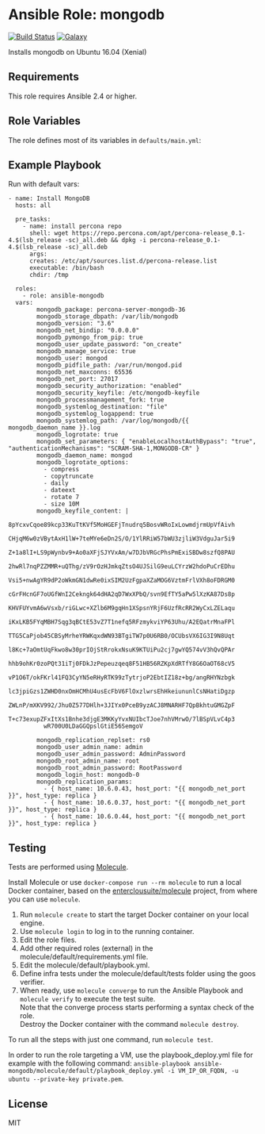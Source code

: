 Ansible Role: mongodb 
======================================

[![Build Status](https://travis-ci.org/entercloudsuite/ansible-mongodb.svg?branch=master)](https://travis-ci.org/entercloudsuite/ansible-mongodb)
[![Galaxy](https://img.shields.io/badge/galaxy-entercloudsuite.mongodb-blue.svg?style=flat-square)](https://galaxy.ansible.com/entercloudsuite/mongodb)  

Installs mongodb on Ubuntu 16.04 (Xenial)

## Requirements

This role requires Ansible 2.4 or higher.

## Role Variables

The role defines most of its variables in `defaults/main.yml`:

## Example Playbook

Run with default vars:

    - name: Install MongoDB
      hosts: all

      pre_tasks:
        - name: install percona repo
          shell: wget https://repo.percona.com/apt/percona-release_0.1-4.$(lsb_release -sc)_all.deb && dpkg -i percona-release_0.1-4.$(lsb_release -sc)_all.deb
          args:
          creates: /etc/apt/sources.list.d/percona-release.list
          executable: /bin/bash
          chdir: /tmp

      roles:
        - role: ansible-mongodb
	  vars:
            mongodb_package: percona-server-mongodb-36
            mongodb_storage_dbpath: /var/lib/mongodb
            mongodb_version: "3.6"
            mongodb_net_bindip: "0.0.0.0"
            mongodb_pymongo_from_pip: true
            mongodb_user_update_password: "on_create"
            mongodb_manage_service: true
            mongodb_user: mongod
            mongodb_pidfile_path: /var/run/mongod.pid
            mongodb_net_maxconns: 65536
            mongodb_net_port: 27017
            mongodb_security_authorization: "enabled"
            mongodb_security_keyfile: /etc/mongodb-keyfile
            mongodb_processmanagement_fork: true
            mongodb_systemlog_destination: "file"
            mongodb_systemlog_logappend: true                                        
            mongodb_systemlog_path: /var/log/mongodb/{{ mongodb_daemon_name }}.log   
            mongodb_logrotate: true
            mongodb_set_parameters: { "enableLocalhostAuthBypass": "true", "authenticationMechanisms": "SCRAM-SHA-1,MONGODB-CR" }
            mongodb_daemon_name: mongod
            mongodb_logrotate_options:
              - compress
              - copytruncate
              - daily
              - dateext
              - rotate 7
              - size 10M
            mongodb_keyfile_content: |
              8pYcxvCqoe89kcp33KuTtKVf5MoHGEFjTnudrq5BosvWRoIxLowmdjrmUpVfAivh
              CHjqM6w0zVBytAxH1lW+7teMYe6eDn2S/O/1YlRRiW57bWU3zjliW3VdguJar5i9
              Z+1a8lI+LS9pWynbv9+Ao0aXFjSJYVxAm/w7DJbVRGcPhsPmExiSBDw8szfQ8PAU
              2hwRl7nqPZZMMR+uQThg/zV9rOzHJmkqZtsO4UJSilG9euLCYrzW2hdoPuCrEDhu
              Vsi5+nwAgYR9dP2oWkmGN1dwRe0ixSIM2UzFgpaXZaMOG6VztmFrlVXh8oFDRGM0
              cGrFHcnGF7oUGfWnI2Cekngk64dHA2qD7WxXPbQ/svn9EfTY5aPw5lXzKA87Ds8p
              KHVFUYvmA6wVsxb/riGLwc+XZlb6M9gqHn1XSpsnYRjF6UzfRcRR2WyCxLZELaqu
              iKxLKB5FYqMBH7Sqg3qBCtE53vZ7T1nefq5RFzmykviYP63Uhu/A2EQatrMnaFPl
              TTG5CaPjob45CBSyMrheYRWKqxdWN93BTgiTW7p0U6RB0/OCUbsVX6IG3I9N8Uqt
              l8Kc+7aOmtUqFkwo8w30prIOjStRrokxNsuK9KTUiPu2cj7gwYQ574vV3hQvQPAr
              hhb9ohKr0zoPQt31iTj0FDkJzPepeuzqeq8F51HB56RZKpXdRTfY8G6OaOT68cV5
              vP1O6T/okFKrl41FQ3CyYN5eRHyRTK99zTytrjoP2EbtIZ18z+bg/angRHYNzbgk
              lc3jpiGzs1ZWHD0nxOmHCMhU4usEcFbV6FlOxzlwrsEhHkeiununlCsNHatiDgzp
              ZWLnP/mXKV992/Jhu0Z577DHlh+3JIYx0PceB9yzACJ8MNARHF7QpBkhtuGMGZpF
              T+c73exupZFxItXs1Bnhe3djgE3MKKyYvxNUIbcTJoe7nhVMrwO/7lBSpVLvC4p3
              wR700U0LDaGGQpslGtiE56SemgoV
            
            mongodb_replication_replset: rs0
            mongodb_user_admin_name: admin
            mongodb_user_admin_password: AdminPassword
            mongodb_root_admin_name: root
            mongodb_root_admin_password: RootPassword
            mongodb_login_host: mongodb-0
            mongodb_replication_params:
              - { host_name: 10.6.0.43, host_port: "{{ mongodb_net_port }}", host_type: replica }
              - { host_name: 10.6.0.37, host_port: "{{ mongodb_net_port }}", host_type: replica }
              - { host_name: 10.6.0.44, host_port: "{{ mongodb_net_port }}", host_type: replica }

## Testing

Tests are performed using [Molecule](http://molecule.readthedocs.org/en/latest/).

Install Molecule or use `docker-compose run --rm molecule` to run a local Docker container, based on the [enterclousuite/molecule](https://hub.docker.com/r/fminzoni/molecule/) project, from where you can use `molecule`.

1. Run `molecule create` to start the target Docker container on your local engine.  
2. Use `molecule login` to log in to the running container.  
3. Edit the role files.  
4. Add other required roles (external) in the molecule/default/requirements.yml file.  
5. Edit the molecule/default/playbook.yml.  
6. Define infra tests under the molecule/default/tests folder using the goos verifier.  
7. When ready, use `molecule converge` to run the Ansible Playbook and `molecule verify` to execute the test suite.  
Note that the converge process starts performing a syntax check of the role.  
Destroy the Docker container with the command `molecule destroy`.   

To run all the steps with just one command, run `molecule test`. 

In order to run the role targeting a VM, use the playbook_deploy.yml file for example with the following command: `ansible-playbook ansible-mongodb/molecule/default/playbook_deploy.yml -i VM_IP_OR_FQDN, -u ubuntu --private-key private.pem`.  

## License

MIT
